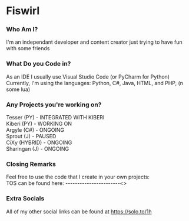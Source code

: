 # Fiswirl
### Who Am I?
I'm an independant developer and content creator just trying to have fun with some friends
### What Do you Code in?
As an IDE I usually use Visual Studio Code (or PyCharm for Python)<br>
Currently, I'm using the languages: Python, C#, Java, HTML, and PHP, (n some lua)
### Any Projects you're working on?
Tesser (PY) - INTEGRATED WITH KIBERI<br>
Kiberi (PY) - WORKING ON<br>
Argyle (C#) - ONGOING<br>
Sprout (J) - PAUSED<br>
CiXy (HYBRID) - ONGOING<br>
Sharingan (J) - ONGOING<br>
### Closing Remarks
Feel free to use the code that I create in your own projects:<br>
TOS can be found here: -----------------------<>
### Extra Socials
All of my other social links can be found at https://solo.to/1h
